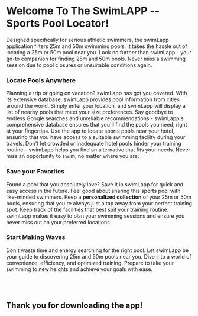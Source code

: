 <h1>Welcome To The SwimLAPP -- Sports Pool Locator!</h1>
<P>
Designed specifically for serious athletic swimmers, the swimLapp application filters 25m and 50m swimming pools. It takes the hassle out of locating a 25m or 50m pool near you. Look no further than swimLapp - your go-to companion for finding 25m and 50m pools.  Never miss a swimming session due to pool closures or unsuitable conditions again.
</P>

<h3>Locate Pools Anywhere</h3>
<p>Planning a trip or going on vacation? swimLapp has got you covered. With its extensive database, swimLapp provides pool information from cities around the world. Simply enter your location, and swimLapp will display a list of nearby pools that meet your size preferences. Say goodbye to endless Google searches and unreliable recommendations - swimLapp's comprehensive database ensures that you'll find the pools you need, right at your fingertips. Use the app to locate sports pools near your hotel, ensuring that you have access to a suitable swimming facility during your travels. Don't let crowded or inadequate hotel pools hinder your training routine – swimLapp helps you find an alternative that fits your needs. Never miss an opportunity to swim, no matter where you are.
</p>
<h3>Save your Favorites</h3>
<p>Found a pool that you absolutely love? Save it in swimLapp for quick and easy access in the future. Feel good about sharing this sports pool with like-minded swimmers. Keep a <strong>personalized collection</strong> of your 25m or 50m pools, ensuring that you're always just a tap away from your perfect training spot. Keep track of the facilities that best suit your training routine. swimLapp makes it easy to plan your swimming sessions and ensure you never miss out on your preferred locations.</p>
<h3>Start Making Waves</h3>
<p>
Don't waste time and energy searching for the right pool. Let swimLapp be your guide to discovering 25m and 50m pools near you. Dive into a world of convenience, efficiency, and optimized training. Prepare to take your swimming to new heights and achieve your goals with ease.</p>
<br>
<br>
<h2>Thank you for downloading the app!</h2>
</div>

